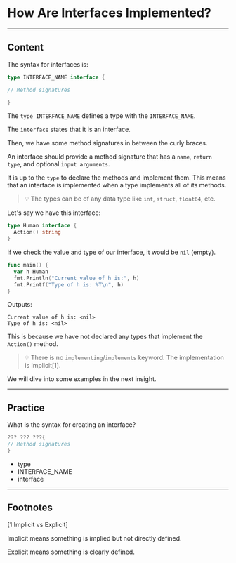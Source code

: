 ﻿---
author: Stefan-Stojanovic

type: normal

category: how to

---

# How Are Interfaces Implemented?

---
## Content

The syntax for interfaces is:

```go
type INTERFACE_NAME interface {

// Method signatures

}
```

The `type INTERFACE_NAME` defines a type with the `INTERFACE_NAME`.

The `interface` states that it is an interface.

Then, we have some method signatures in between the curly braces.

An interface should provide a method signature that has a `name`, `return type`, and optional `input arguments`.

It is up to the `type` to declare the methods and implement them. This means that an interface is implemented when a type implements all of its methods.

> 💡 The types can be of any data type like `int`, `struct`, `float64`, etc.

Let's say we have this interface:

```go
type Human interface {
  Action() string
}
```

If we check the value and type of our interface, it would be `nil` (empty).

```go
func main() {
  var h Human
  fmt.Println("Current value of h is:", h)
  fmt.Printf("Type of h is: %T\n", h)
}
```
Outputs:
```plain-text
Current value of h is: <nil>
Type of h is: <nil>
```

This is because we have not declared any types that implement the `Action()` method.

> 💡 There is no `implementing`/`implements` keyword. The implementation is implicit[1].

We will dive into some examples in the next insight.

---
## Practice

What is the syntax for creating an interface?

```go
??? ??? ???{
// Method signatures
}
```
- type
- INTERFACE_NAME 
- interface 

---
## Footnotes

[1:Implicit vs Explicit]

Implicit means something is implied but not directly defined.

Explicit means something is clearly defined.